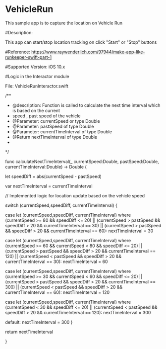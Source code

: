 # VehicleRun
This sample app is to capture the location on Vehicle Run

#Description: 

This app can start/stop location tracking on click "Start" or "Stop" buttons

#Reference:
https://www.raywenderlich.com/97944/make-app-like-runkeeper-swift-part-1

#Supported Version: iOS 10.x

#Logic in the Interactor module

File: VehicleRunInteractor.swift


/**
* @description: Function is called to calculate the next time interval which is based on the current
* speed , past speed of the vehicle
* @Parameter: currentSpeed or type Double
* @Parameter: pastSpeed of type Double
* @Parameter: currentTimeInterval of type Double
* @Return nextTimeInterval of type Double
*
*/


func calculateNextTimeInterval(_ currentSpeed:Double, pastSpeed:Double, currentTimeInterval:Double) -> Double {

let speedDiff = abs(currentSpeed - pastSpeed)

var nextTimeInterval = currentTimeInterval

// Implemented logic for location update based on the vehicle speed


switch (currentSpeed,speedDiff, currentTimeInterval) {

case let (currentSpeed,speedDiff, currentTimeInterval) where (currentSpeed >= 80 && speedDiff <= 20) || (currentSpeed > pastSpeed && speedDiff > 20 && currentTimeInterval == 30) || (currentSpeed > pastSpeed && speedDiff > 20 && currentTimeInterval == 60):
nextTimeInterval = 30

case let (currentSpeed,speedDiff, currentTimeInterval) where (currentSpeed >= 60 && currentSpeed < 80 && speedDiff <= 20) || (currentSpeed > pastSpeed && speedDiff > 20 && currentTimeInterval == 120) || (currentSpeed < pastSpeed && speedDiff > 20 && currentTimeInterval == 30):
nextTimeInterval = 60

case let (currentSpeed,speedDiff, currentTimeInterval) where (currentSpeed >= 30 && currentSpeed < 60 && speedDiff <= 20) || (currentSpeed > pastSpeed && speedDiff > 20 && currentTimeInterval == 300) || (currentSpeed < pastSpeed && speedDiff > 20 && currentTimeInterval == 60):
nextTimeInterval = 120

case let (currentSpeed,speedDiff, currentTimeInterval) where (currentSpeed < 30 && speedDiff <= 20) || (currentSpeed < pastSpeed && speedDiff > 20 && currentTimeInterval == 120):
nextTimeInterval = 300

default:
nextTimeInterval = 300
}

return nextTimeInterval

}

